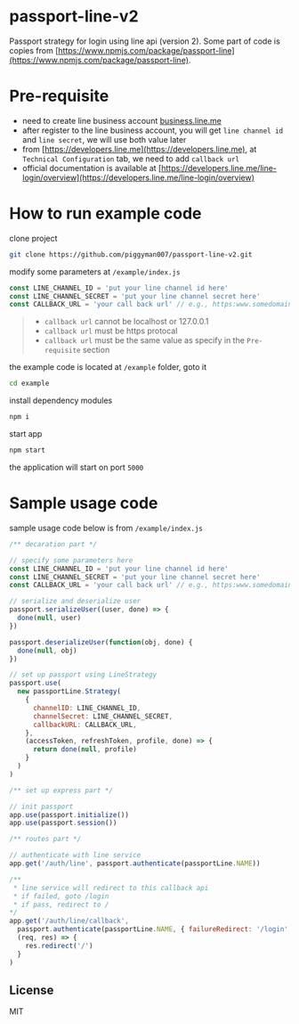 # passport-line-v2

Passport strategy for login using line api (version 2). Some part of code is copies from [https://www.npmjs.com/package/passport-line](https://www.npmjs.com/package/passport-line).

# Pre-requisite

  - need to create line business account [business.line.me](business.line.me)
  - after register to the line business account, you will get `line channel id` and `line secret`, we will use both value later
  - from [https://developers.line.me](https://developers.line.me), at `Technical Configuration` tab, we need to add `callback url`
  - official documentation is available at [https://developers.line.me/line-login/overview](https://developers.line.me/line-login/overview) 

# How to run example code

clone project
```sh
git clone https://github.com/piggyman007/passport-line-v2.git
```

modify some parameters at `/example/index.js`
```javascript
const LINE_CHANNEL_ID = 'put your line channel id here'
const LINE_CHANNEL_SECRET = 'put your line channel secret here'
const CALLBACK_URL = 'your call back url' // e.g., https:www.somedomain.com or https://1.2.3.4
```
> - `callback url` cannot be localhost or 127.0.0.1
> - `callback url` must be https protocal
> - `callback url` must be the same value as specify in the `Pre-requisite` section

the example code is located at `/example` folder, goto it
```sh
cd example
```

install dependency modules
```sh
npm i
```

start app
```sh
npm start
```

the application will start on port `5000`

# Sample usage code

sample usage code below is from `/example/index.js`

```javascript
/** decaration part */

// specify some parameters here
const LINE_CHANNEL_ID = 'put your line channel id here'
const LINE_CHANNEL_SECRET = 'put your line channel secret here'
const CALLBACK_URL = 'your call back url' // e.g., https:www.somedomain.com or https://1.2.3.4

// serialize and deserialize user
passport.serializeUser((user, done) => {
  done(null, user)
})

passport.deserializeUser(function(obj, done) {
  done(null, obj)
})

// set up passport using LineStrategy
passport.use(
  new passportLine.Strategy(
    {
      channelID: LINE_CHANNEL_ID,
      channelSecret: LINE_CHANNEL_SECRET,
      callbackURL: CALLBACK_URL,
    },
    (accessToken, refreshToken, profile, done) => {
      return done(null, profile)
    }
  )
)

/** set up express part */

// init passport
app.use(passport.initialize())
app.use(passport.session())

/** routes part */

// authenticate with line service
app.get('/auth/line', passport.authenticate(passportLine.NAME))

/**
 * line service will redirect to this callback api
 * if failed, goto /login
 * if pass, redirect to /
*/
app.get('/auth/line/callback',
  passport.authenticate(passportLine.NAME, { failureRedirect: '/login' }),
  (req, res) => {
    res.redirect('/')
  }
)
```

License
----

MIT
